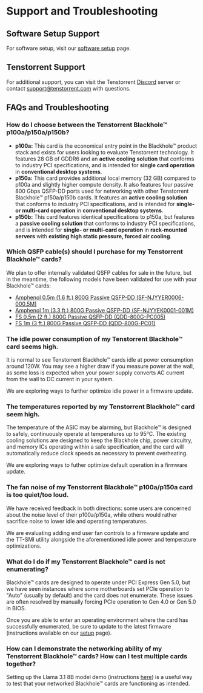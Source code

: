 # Support and Troubleshooting



## Software Setup Support

For software setup, visit our [software setup](https://docs.tenstorrent.com/getting-started/README.html) page.



## Tenstorrent Support

For additional support, you can visit the Tenstorrent [Discord](https://discord.gg/tvhGzHQwaj) server or contact [support@tenstorrent.com](mailto:support@tenstorrent.com) with questions.



## FAQs and Troubleshooting

### How do I choose between the Tenstorrent Blackhole™ p100a/p150a/p150b?

- **p100a:** This card is the economical entry point in the Blackhole™ product stack and exists for users looking to evaluate Tenstorrent technology. It features 28 GB of GDDR6 and an **active cooling solution** that conforms to industry PCI specifications, and is intended for **single card operation** in **conventional desktop systems**.
- **p150a:** This card provides additional local memory (32 GB) compared to p100a and slightly higher compute density. It also features four passive 800 Gbps QSFP-DD ports used for networking with other Tenstorrent Blackhole™ p150a/p150b cards.  It features an **active cooling solution** that conforms to industry PCI specifications, and is intended for **single- or multi-card operation** in **conventional desktop systems**.
- **p150b:** This card features identical specifications to p150a, but features a **passive cooling solution** that conforms to industry PCI specifications, and is intended for **single- or multi-card operation** in **rack-mounted servers** with **existing high static pressure, forced air cooling**.

### Which QSFP cable(s) should I purchase for my Tenstorrent Blackhole™ cards?

We plan to offer internally validated QSFP cables for sale in the future, but in the meantime, the following models have been validated for use with your Blackhole™ cards:

- [Amphenol 0.5m (1.6 ft.) 800G Passive QSFP-DD (SF-NJYYER0006-000.5M)](https://cablesondemand.com/amphenol-sf-njyyer0006-000-5m-0-5m-1-6-800g-qsfp-dd-112g-cable-800-gigabit-ethernet-passive-direct-attach-qsfp-double-density-112g-cable-dual-entry-32-awg-qsfp-dd-112g-to-qsfp-dd-112g-sf-njyyer0006-000-5m)
- [Amphenol 1m (3.3 ft.) 800G Passive QSFP-DD (SF-NJYYEK0001-001M)](https://cablesondemand.com/qsfp-dd-direct-attach-cables-200g-400g-800g-dac-1/amphenol-sf-njyyek0001-001m-1m-3-3-800g-qsfp-dd-112g-cable-800-gigabit-ethernet-passive-direct-attach-qsfp-double-density-112g-cable-dual-entry-32-awg-qsfp-dd-112g-to-qsfp-dd-112g-sf-njyyek0001-001m)
- [FS 0.5m (2 ft.) 800G Passive QSFP-DD (QDD-800G-PC005)](https://www.fs.com/products/154258.html?attribute=36925&id=3871095)
- [FS 1m (3 ft.) 800G Passive QSFP-DD (QDD-800G-PC01)](https://www.fs.com/products/154259.html?attribute=36923&id=3720628)

### The idle power consumption of my Tenstorrent Blackhole™ card seems high.

It is normal to see Tenstorrent Blackhole™ cards idle at power consumption around 120W. You may see a higher draw if you measure power at the wall, as some loss is expected when your power supply converts AC current from the wall to DC current in your system.

We are exploring ways to further optimize idle power in a firmware update.

### The temperatures reported by my Tenstorrent Blackhole™ card seem high.

The temperature of the ASIC may be alarming, but Blackhole™ is designed to safely, continuously operate at temperatures up to 95°C. The existing cooling solutions are designed to keep the Blackhole chip, power circuitry, and memory ICs operating within a safe specification, and the card will automatically reduce clock speeds as necessary to prevent overheating.

We are exploring ways to futher optimize default operation in a firmware update.

### The fan noise of my Tenstorrent Blackhole™ p100a/p150a card is too quiet/too loud.

We have received feedback in both directions: some users are concerned about the noise level of their p100a/p150a, while others would rather sacrifice noise to lower idle and operating temperatures.

We are evaluating adding end user fan controls to a firmware update and the TT-SMI utility alongside the aforementioned idle power and temperature optimizations.

### What do I do if my Tenstorrent Blackhole™ card is not enumerating?

Blackhole™ cards are designed to operate under PCI Express Gen 5.0, but we have seen instances where some motherboards set PCIe operation to "Auto" (usually by default) and the card does not enumerate. These issues are often resolved by manually forcing PCIe operation to Gen 4.0 or Gen 5.0 in BIOS.

Once you are able to enter an operating environment where the card has successfully enumerated, be sure to update to the latest firmware (instructions available on our [setup](https://docs.tenstorrent.com/getting-started/README.html) page).

### How can I demonstrate the networking ability of my Tenstorrent Blackhole™ cards? How can I test multiple cards together?

Setting up the Llama 3.1 8B model demo (instructions [here](https://github.com/tenstorrent/tt-metal/tree/main/models/tt_transformers)) is a useful way to test that your networked Blackhole™ cards are functioning as intended.